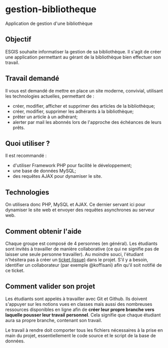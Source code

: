 # gestion-bibliotheque
Application de gestion d'une bibliothèque

## Objectif
ESGIS souhaite informatiser la gestion de sa bibliothèque. Il s'agit de créer une application permettant au gérant de la bibliothèque bien effectuer son travail.

## Travail demandé
Il vous est demandé de mettre en place un site moderne, convivial, utilisant les technologies actuelles, permettant de : 
- créer, modifier, afficher et supprimer des articles de la bibliothèque;
- créer, modifier, supprimer les adhérants à la bibliothèque;
- prêter un article à un adhérant;
- alerter par mail les abonnés lors de l'approche des échéances de leurs prêts.

## Quoi utiliser ?
Il est recommandé :
- d'utiliser Framework PHP pour facilité le développement;
- une base de données MySQL;
- des requêtes AJAX pour dynamiser le site.

## Technologies
On utilisera donc PHP, MySQL et AJAX. Ce dernier servant ici pour dynamiser le site web et envoyer des requêtes asynchrones au serveur web.

## Comment obtenir l'aide
Chaque groupe est composé de 4 personnes (en général). Les étudiants sont invités à travailler de manière collaborative (ce qui ne signifie pas de laisser une seule personne travailler). Au moindre souci, l'étudiant n'hésitera pas à créer un [ticket (issue)](https://github.com/Classroom-Koffi-Sani/gestion-bibliotheque/issues) dans le projet. S'il y  a besoin, identifier un collaborateur (par exemple @koffisani) afin qu'il soit notifié de ce ticket.

## Comment valider son projet
Les étudiants sont appelés à travailler avec Git et Github. Ils doivent s'appuyer sur les notions vues en classes mais aussi des nombreuses ressources disponibles en ligne afin de **créer leur propre branche vers laquelle pousser leur travail personnel**. Cela signifie que chaque étudiant aura sa propre branche, contenant son travail. 

Le travail à rendre doit comporter tous les fichiers nécessaires à la prise en main du projet, essentiellement le code source et le script de la base de données.
